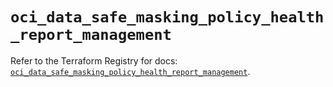 # `oci_data_safe_masking_policy_health_report_management`

Refer to the Terraform Registry for docs: [`oci_data_safe_masking_policy_health_report_management`](https://registry.terraform.io/providers/oracle/oci/7.19.0/docs/resources/data_safe_masking_policy_health_report_management).
